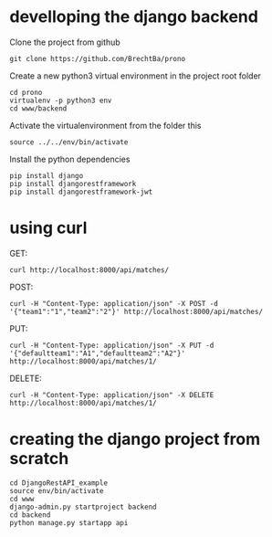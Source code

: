 # develloping the django backend

Clone the project from github
```
git clone https://github.com/BrechtBa/prono
```

Create a new python3 virtual environment in the project root folder
```
cd prono
virtualenv -p python3 env
cd www/backend
```

Activate the virtualenvironment from the folder this
```
source ../../env/bin/activate
```

Install the python dependencies
```
pip install django
pip install djangorestframework
pip install djangorestframework-jwt
```


# using curl
GET:
```
curl http://localhost:8000/api/matches/
```
POST:
```
curl -H "Content-Type: application/json" -X POST -d '{"team1":"1","team2":"2"}' http://localhost:8000/api/matches/
```
PUT:
```
curl -H "Content-Type: application/json" -X PUT -d '{"defaultteam1":"A1","defaultteam2":"A2"}' http://localhost:8000/api/matches/1/
```
DELETE:
```
curl -H "Content-Type: application/json" -X DELETE http://localhost:8000/api/matches/1/
```


# creating the django project from scratch
```
cd DjangoRestAPI_example
source env/bin/activate
cd www
django-admin.py startproject backend
cd backend
python manage.py startapp api
```




